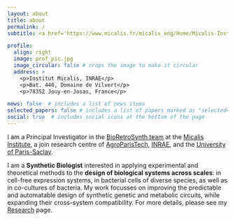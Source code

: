```yaml
---
layout: about
title: about
permalink: /
subtitle: <a href='https://www.micalis.fr/micalis_eng/Home/Micalis-Institute/'>Micalis Institute</a>. #Address. Contacts. Moto. Etc.

profile:
  align: right
  image: prof_pic.jpg
  image_circular: false # crops the image to make it circular
  address: >
    <p>Institut Micalis, INRAE</p>
    <p>Bat. 440, Domaine de Vilvert</p>
    <p>78352 Jouy-en-Josas, France</p>

news: false  # includes a list of news items
selected_papers: false # includes a list of papers marked as "selected={true}"
social: true  # includes social icons at the bottom of the page
---
```


I am a Principal Investigator in the <a href='https://www.micalis.fr/micalis_eng/Poles-and-teams/Pole-Systems-and-Synthetic-Microbiology/Metabolic-Engineering-by-Retro-Synthesis-Jean-Loup-Faulon'>BioRetroSynth team</a> at the <a href='https://www.micalis.fr/micalis_eng/Home/Micalis-Institute/'>Micalis Institute</a>, a join research centre of <a href='https://www.agroparistech.fr/en'>AgroParisTech</a>, <a href='https://www.inrae.fr/en'>INRAE</a>, and the <a href='https://www.universite-paris-saclay.fr/en'>University of Paris-Saclay</a>.

I am a <b>Synthetic Biologist</b> interested in applying experimental and theoretical methods to the <b>design of biological systems across scales</b>: in cell-free expression systems, in bacterial cells of diverse species, as well as in co-cultures of bacteria. My work focusses on improving the predictable and automatable design of synthetic genetic and metabolic circuits, while expanding their cross-system compatibility. For more details, please see my <a href=''>Research</a> page.
